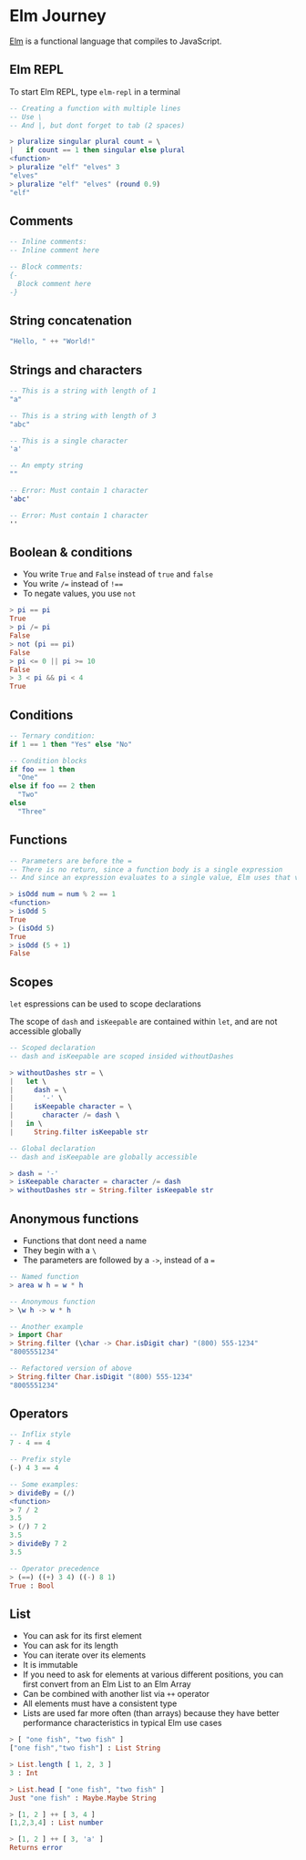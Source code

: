 # Elm Journey

[Elm](https://guide.elm-lang.org) is a functional language that compiles to JavaScript.

## Elm REPL

To start Elm REPL, type `elm-repl` in a terminal

```elm
-- Creating a function with multiple lines
-- Use \
-- And |, but dont forget to tab (2 spaces)

> pluralize singular plural count = \
|   if count == 1 then singular else plural
<function>
> pluralize "elf" "elves" 3
"elves"
> pluralize "elf" "elves" (round 0.9)
"elf"
```

## Comments

```elm
-- Inline comments:
-- Inline comment here
```

```elm
-- Block comments:
{-
  Block comment here
-}
```

## String concatenation

```elm
"Hello, " ++ "World!"
```

## Strings and characters

```elm
-- This is a string with length of 1
"a"

-- This is a string with length of 3
"abc"

-- This is a single character
'a'

-- An empty string
""

-- Error: Must contain 1 character
'abc'

-- Error: Must contain 1 character
''
```

## Boolean & conditions

* You write `True` and `False` instead of `true` and `false`
* You write `/=` instead of `!==`
* To negate values, you use `not`

```elm
> pi == pi
True
> pi /= pi
False
> not (pi == pi)
False
> pi <= 0 || pi >= 10
False
> 3 < pi && pi < 4
True
```

## Conditions

```elm
-- Ternary condition:
if 1 == 1 then "Yes" else "No"

-- Condition blocks
if foo == 1 then
  "One"
else if foo == 2 then
  "Two"
else
  "Three"
```

## Functions

```elm
-- Parameters are before the =
-- There is no return, since a function body is a single expression
-- And since an expression evaluates to a single value, Elm uses that value as the function's return value

> isOdd num = num % 2 == 1
<function>
> isOdd 5
True
> (isOdd 5)
True
> isOdd (5 + 1)
False
```

## Scopes

`let` espressions can be used to scope declarations

The scope of `dash` and `isKeepable` are contained within `let`, and are not accessible globally

```elm
-- Scoped declaration
-- dash and isKeepable are scoped insided withoutDashes

> withoutDashes str = \
|   let \
|     dash = \
|       '-' \
|     isKeepable character = \
|       character /= dash \
|   in \
|     String.filter isKeepable str

-- Global declaration
-- dash and isKeepable are globally accessible

> dash = '-'
> isKeepable character = character /= dash
> withoutDashes str = String.filter isKeepable str
```

## Anonymous functions

* Functions that dont need a name
* They begin with a `\`
* The parameters are followed by a `->`, instead of a `=`

```elm
-- Named function
> area w h = w * h

-- Anonymous function
> \w h -> w * h

-- Another example
> import Char
> String.filter (\char -> Char.isDigit char) "(800) 555-1234"
"8005551234"

-- Refactored version of above
> String.filter Char.isDigit "(800) 555-1234"
"8005551234"
```

## Operators

```elm
-- Inflix style
7 - 4 == 4

-- Prefix style
(-) 4 3 == 4

-- Some examples:
> divideBy = (/)
<function>
> 7 / 2
3.5
> (/) 7 2
3.5
> divideBy 7 2
3.5

-- Operator precedence
> (==) ((+) 3 4) ((-) 8 1)
True : Bool
```

## List

* You can ask for its first element
* You can ask for its length
* You can iterate over its elements
* It is immutable
* If you need to ask for elements at various different positions, you can first convert from an Elm List to an Elm Array
* Can be combined with another list via `++` operator
* All elements must have a consistent type
* Lists are used far more often (than arrays) because they have better performance characteristics in typical Elm use cases

```elm
> [ "one fish", "two fish" ]
["one fish","two fish"] : List String

> List.length [ 1, 2, 3 ]
3 : Int

> List.head [ "one fish", "two fish" ]
Just "one fish" : Maybe.Maybe String

> [1, 2 ] ++ [ 3, 4 ]
[1,2,3,4] : List number

> [1, 2 ] ++ [ 3, 'a' ]
Returns error
```


```elm
```







